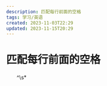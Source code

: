 ```yaml
---
description: 匹配每行前面的空格
tags: 学习/英语
created: 2023-11-03T22:29
updated: 2023-11-15T20:29
---
```

# 匹配每行前面的空格

　　^\s\*
